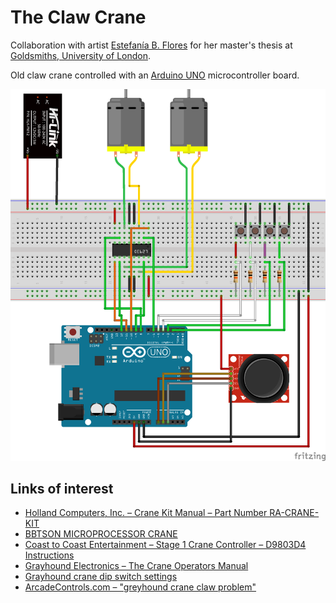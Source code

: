 # The Claw Crane

Collaboration with artist [Estefanía B. Flores](https://www.instagram.com/estefantastic) for her master's thesis at
[Goldsmiths, University of London](https://www.gold.ac.uk/).

Old claw crane controlled with an [Arduino UNO](https://store.arduino.cc/arduino-uno-rev3) microcontroller board.

![Schematic](breadboard.png)

## Links of interest

- [Holland Computers, Inc. – Crane Kit Manual – Part Number RA-CRANE-KIT](https://www.hollandcomputers.com/data/Gaming/Crane%20Kit%20Manual%20RA-CRANE-KIT-2019.pdf)
- [BBTSON MICROPROCESSOR CRANE](http://ohwow-arcade.com/Assets/Game_Manuals/BIG%20CHOICE.PDF)
- [Coast to Coast Entertainment – Stage 1 Crane Controller – D9803D4 Instructions](https://coasttocoastcranes.com/Manuals/Double%20Feature%20Manual.pdf)
- [Grayhound Electronics – The Crane Operators Manual](https://www.arcade-museum.com/manuals-vending/Grayhound_Crane_Schematics.pdf)
- [Grayhound crane dip switch settings](https://www.arcade-museum.com/manuals-vending/GrayhoundSkillCrane.pdf)
- [ArcadeControls.com – "greyhound crane claw problem"](http://forum.arcadecontrols.com/index.php?topic=111859.0)
